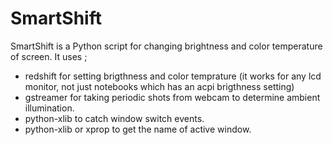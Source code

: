 SmartShift
==========
SmartShift is a Python script for changing brightness and color temperature of screen. 
It uses ;
- redshift for setting brigthness and color temprature (it works for any lcd monitor, not just notebooks which has an acpi brigthness setting)
- gstreamer for taking periodic shots from webcam to determine ambient illumination.
- python-xlib to catch window switch events.
- python-xlib or xprop to get the name of active window.

